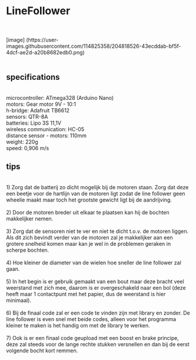 # LineFollower
<br />
<br />
[image] (https://user-images.githubusercontent.com/114825358/204818526-43ecddab-bf5f-4dcf-ae2d-a20b8682edb0.png)
<br />
<br />

## specifications
<br />
microcontroller: ATmega328 (Arduino Nano)
<br />
motors: Gear motor 9V - 10:1
<br />
h-bridge: Adafruit TB6612
<br />
sensors: QTR-8A
<br />
batteries: Lipo 3S 11,1V
<br />
wireless communication: HC-05
<br />
distance sensor - motors: 110mm
<br />
weight: 220g
<br />
speed: 0,906 m/s
<br />

## tips
<br />
1) Zorg dat de batterij zo dicht mogelijk bij de motoren staan. Zorg dat deze een beetje voor de hartlijn van de motoren ligt zodat de line follower geen wheelie maakt maar toch het grootste gewicht ligt bij de aandrijving.
<br />
<br />
2) Door de motoren breder uit elkaar te plaatsen kan hij de bochten makkelijker nemen.
<br />
<br />
3) Zorg dat de sensoren niet te ver en niet te dicht t.o.v. de motoren liggen. Als dit zich bevindt verder van de motoren zal je makkelijker aan een grotere snelheid komen maar kan je wel in de problemen geraken in scherpe bochten.
<br />
<br />
4) Hoe kleiner de diameter van de wielen hoe sneller de line follower zal gaan.
<br />
<br />
5) In het begin is er gebruik gemaakt van een bout maar deze bracht veel weerstand met zich mee, daarom is er overgeschakeld naar een bol (deze heeft maar 1 contactpunt met het papier, dus de weerstand is hier minimaal).
<br />
<br />
6) Bij de finaal code zal er een code te vinden zijn met library en zonder. De line follower is even snel met beide codes, alleen voor het programma kleiner te maken is het handig om met de library te werken.
<br />
<br />
7) Ook is er een finaal code geupload met een boost en brake principe, deze zal steeds voor de lange rechte stukken versnellen en dan bij de eerst volgende bocht kort remmen.
<br />
<br />
